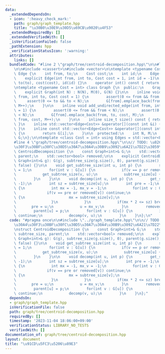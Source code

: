 ```yaml
---
data:
  _extendedDependsOn:
  - icon: ':heavy_check_mark:'
    path: graph/graph_template.hpp
    title: "\u30B0\u30E9\u30D5\u69CB\u9020\u4F53"
  _extendedRequiredBy: []
  _extendedVerifiedWith: []
  _isVerificationFailed: false
  _pathExtension: hpp
  _verificationStatusIcon: ':warning:'
  attributes:
    links: []
  bundledCode: "#line 2 \"graph/tree/centroid-decomposition.hpp\"\n\n#line 2 \"graph/graph_template.hpp\"\
    \n\n#include <cassert>\n#include <vector>\n\ntemplate <typename Cost = int> struct\
    \ Edge {\n    int from, to;\n    Cost cost;\n    int id;\n    Edge() = default;\n\
    \    explicit Edge(int from, int to, Cost cost = 1, int id = -1)\n        : from(from),\
    \ to(to), cost(cost), id(id) {}\n    operator int() const { return to; }\n};\n\
    \ntemplate <typename Cost = int> class Graph {\n  public:\n    Graph() = default;\n\
    \    explicit Graph(int N) : N(N), M(0), G(N) {}\n\n    inline void add_directed_edge(int\
    \ from, int to, Cost cost = 1) {\n        assert(0 <= from && from < N);\n   \
    \     assert(0 <= to && to < N);\n        G[from].emplace_back(from, to, cost,\
    \ M++);\n    }\n\n    inline void add_undirected_edge(int from, int to, Cost cost\
    \ = 1) {\n        assert(0 <= from && from < N);\n        assert(0 <= to && to\
    \ < N);\n        G[from].emplace_back(from, to, cost, M);\n        G[to].emplace_back(to,\
    \ from, cost, M++);\n    }\n\n    inline size_t size() const { return G.size();\
    \ }\n    inline std::vector<Edge<Cost>> &operator[](const int &i) { return G[i];\
    \ }\n    inline const std::vector<Edge<Cost>> &operator[](const int &i) const\
    \ {\n        return G[i];\n    }\n\n  protected:\n    int N, M;\n    std::vector<std::vector<Edge<Cost>>>\
    \ G;\n};\n\ntemplate <class Cost = int> using Edges = std::vector<Edge<Cost>>;\n\
    #line 4 \"graph/tree/centroid-decomposition.hpp\"\n\n// TODO: \u826F\u3044\u30A4\
    \u30F3\u30BF\u30FC\u30D5\u30A7\u30A4\u30B9\u3092\u6A21\u7D22\u3059\u308B\nstruct\
    \ CentroidDecomposition {\n    const Graph<int>& G;\n    std::vector<int> subtree_size,\
    \ parent;\n    std::vector<bool> removed;\n\n    explicit CentroidDecomposition(const\
    \ Graph<int>& g): G(g), subtree_size(g.size(), 0), parent(g.size(), -1), removed(g.size(),\
    \ false) {}\n\n    void get_subtree_size(int u, int p) {\n        subtree_size[u]\
    \ = 1;\n        for(int v : G[u]) {\n            if(v == p or removed[v]) continue;\n\
    \            get_subtree_size(v, u);\n            subtree_size[u] += subtree_size[v];\n\
    \        }\n    }\n\n    void decomp(int u, int p) {\n        get_subtree_size(u,\
    \ -1);\n        int sz = subtree_size[u];\n        int pre = -1;\n        while(1)\
    \ {\n            int mx = -1, mx_v = -1;\n            for(int v : G[u]) {\n  \
    \              if(v == pre or removed[v]) continue;\n                if(mx < subtree_size[v])\
    \ {\n                    mx = subtree_size[v];\n                    mx_v = v;\n\
    \                }\n            }\n            if(mx * 2 <= sz) break;\n     \
    \       pre = u;\n            u = mx_v;\n        }\n        removed[u] = true;\n\
    \        parent[u] = p;\n        for(int v : G[u]) {\n            if(removed[v])\
    \ continue;\n            decomp(v, u);\n        }\n    }\n};\n"
  code: "#pragma once\n\n#include \"../graph_template.hpp\"\n\n// TODO: \u826F\u3044\
    \u30A4\u30F3\u30BF\u30FC\u30D5\u30A7\u30A4\u30B9\u3092\u6A21\u7D22\u3059\u308B\
    \nstruct CentroidDecomposition {\n    const Graph<int>& G;\n    std::vector<int>\
    \ subtree_size, parent;\n    std::vector<bool> removed;\n\n    explicit CentroidDecomposition(const\
    \ Graph<int>& g): G(g), subtree_size(g.size(), 0), parent(g.size(), -1), removed(g.size(),\
    \ false) {}\n\n    void get_subtree_size(int u, int p) {\n        subtree_size[u]\
    \ = 1;\n        for(int v : G[u]) {\n            if(v == p or removed[v]) continue;\n\
    \            get_subtree_size(v, u);\n            subtree_size[u] += subtree_size[v];\n\
    \        }\n    }\n\n    void decomp(int u, int p) {\n        get_subtree_size(u,\
    \ -1);\n        int sz = subtree_size[u];\n        int pre = -1;\n        while(1)\
    \ {\n            int mx = -1, mx_v = -1;\n            for(int v : G[u]) {\n  \
    \              if(v == pre or removed[v]) continue;\n                if(mx < subtree_size[v])\
    \ {\n                    mx = subtree_size[v];\n                    mx_v = v;\n\
    \                }\n            }\n            if(mx * 2 <= sz) break;\n     \
    \       pre = u;\n            u = mx_v;\n        }\n        removed[u] = true;\n\
    \        parent[u] = p;\n        for(int v : G[u]) {\n            if(removed[v])\
    \ continue;\n            decomp(v, u);\n        }\n    }\n};"
  dependsOn:
  - graph/graph_template.hpp
  isVerificationFile: false
  path: graph/tree/centroid-decomposition.hpp
  requiredBy: []
  timestamp: '2023-11-04 18:06:00+09:00'
  verificationStatus: LIBRARY_NO_TESTS
  verifiedWith: []
documentation_of: graph/tree/centroid-decomposition.hpp
layout: document
title: "\u91CD\u5FC3\u5206\u89E3"
---
```

